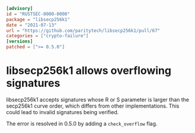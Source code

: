 ```toml
[advisory]
id = "RUSTSEC-0000-0000"
package = "libsecp256k1"
date = "2021-07-13"
url = "https://github.com/paritytech/libsecp256k1/pull/67"
categories = ["crypto-failure"]
[versions]
patched = [">= 0.5.0"]
```

# libsecp256k1 allows overflowing signatures

libsecp256k1 accepts signatures whose R or S parameter is larger than the
secp256k1 curve order, which differs from other implementations. This could
lead to invalid signatures being verified.

The error is resolved in 0.5.0 by adding a `check_overflow` flag.
